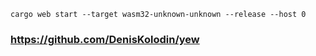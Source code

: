 

    cargo web start --target wasm32-unknown-unknown --release --host 0

### https://github.com/DenisKolodin/yew

